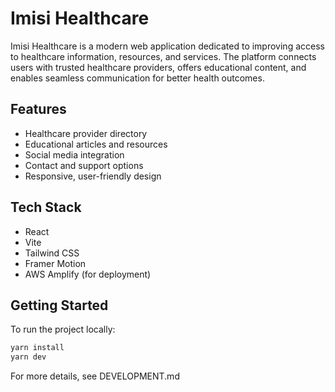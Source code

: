 # Imisi Healthcare

Imisi Healthcare is a modern web application dedicated to improving access to healthcare information, resources, and services. The platform connects users with trusted healthcare providers, offers educational content, and enables seamless communication for better health outcomes.

## Features

- Healthcare provider directory
- Educational articles and resources
- Social media integration
- Contact and support options
- Responsive, user-friendly design

## Tech Stack

- React
- Vite
- Tailwind CSS
- Framer Motion
- AWS Amplify (for deployment)

## Getting Started

To run the project locally:

```bash
yarn install
yarn dev
```

For more details, see DEVELOPMENT.md
